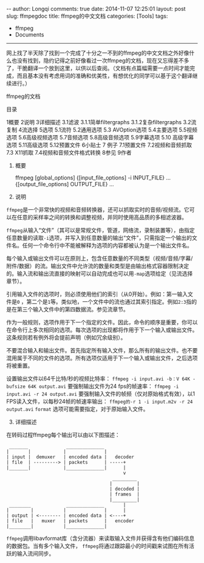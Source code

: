--
author: Longqi
comments: true
date: 2014-11-07 12:25:01
layout: post
slug: ffmpegdoc
title: ffmpeg的中文文档
categories: [Tools]
tags:
- ffmpeg
- Documents
---
网上找了半天除了找到一个完成了十分之一不到的ffmpeg的中文文档之外好像什么也没有找到，隐约记得之前好像看过一次ffmpeg的文档，现在又忘得差不多了，干脆翻译一个放到这里，以供以后查阅。（文档有点篇幅需要一点时间才能完成，而且基本没有考虑用词的准确和优美性，有想优化的同学可以基于这个翻译继续进行。）

ffmpeg的文档

 目录

1概要
2说明
3详细描述
3.1滤波
3.1.1简单filtergraphs
3.1.2复杂filtergraphs
3.2流复制
4流选择
5选项
5.1流符
5.2通用选项
5.3 AVOption选项
5.4主要选项
5.5视频选项
5.6高级视频选项
5.7音频选项
5.8高级音频选项
5.9字幕选项
5.10 高级字幕选项
5.11高级选项
5.12预置文件
6小贴士
7 例子
7.1预置文件
7.2视频和音频抓取
7.3 X11抓取
7.4视频和音频文件格式转换
8参见
9作者

1. 概要

	ffmpeg [global_options] {[input_file_options] -i INPUT_FILE} ... {[output_file_options] OUTPUT_FILE} ...

2. 说明

`ffmpeg`是一个非常快的视频和音频转换器，还可以抓取实时的音频/视频流。它可以在任意的采样率之间的转换和调整视频，并同时使用高品质的多相滤波器。

`ffmpeg`从输入“文件”（其可以是常规文件，管道，网络流，录制装置等），由指定任意数量的读取`-i`选项，并写入到任意数量的输出“文件”，只需指定一个输出的文件名。任何一个命令行中不能被解释为选项的内容都被认为是一个输出文件名。

每个输入或输出文件可以在原则上，包含任意数量的不同类型（视频/音频/字幕/附件/数据）的流。输出文件中允许流的数量和类型是由输出格式容器限制决定的。输入流和输出流直接的映射可以自动完成也可以用`-map`选项给定（见流选择章节）。

引用输入文件的选项时，则必须使用他们的索引（从0开始）。例如：第一输入文件是`0` ，第二个是`1`等。类似地，一个文件中的流也通过其索引指定。例如`2:3`指的是在第三个输入文件中的第四数据流。参见流章节。

作为一般规则，选项作用于下一个指定的文件。因此，命令的顺序是重要，你可以在命令行上多次相同的选项。每次选项的出现都将作用于下一个输入或输出文件。这条规则若有例外将会提前声明（例如冗余级别）。

不要混合输入和输出文件。首先指定所有输入文件，那么所有的输出文件。也不要混用属于不同的文件的选项。所有选项仅适用于下一个输入或输出文件，之后选项将被重置。

设置输出文件以64千比特/秒的视频比特率：
`ffmpeg -i input.avi -b：V 64K -bufsize 64K output.avi`
要强制输出文件为24 fps的帧速率：
`ffmpeg -i input.avi -r 24 output.avi`
要强制输入文件的帧频（仅对原始格式有效），以1 FPS读入文件，以每秒24帧的帧速率输出：
`ffmpeg的-r 1 -i input.m2v -r 24 output.avi`
`format` 选项可能需要指定，对于原始输入文件。

3. 详细描述

在转码过程ffmpeg每个输出可以由以下图描述：

	 _______              ______________
	|       |            |              |
	| input |  demuxer   | encoded data |   decoder
	| file  | ---------> | packets      | -----+
	|_______|            |______________|      |
	                                           v
	                                       _________
	                                      |         |
	                                      | decoded |
	                                      | frames  |
	                                      |_________|
	 ________             ______________       |
	|        |           |              |      |
	| output | <-------- | encoded data | <----+
	| file   |   muxer   | packets      |   encoder
	|________|           |______________|

`ffmpeg`调用libavformat库（含分流器）来读取输入文件并获得含有他们编码信息的数据包。当有多个输入文件， `ffmpeg`将通过跟踪最小的时间戳来试图在所有活跃的输入流间同步。
	